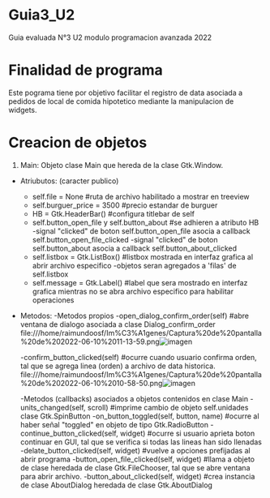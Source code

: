 # Guia3_U2
Guia evaluada N°3 U2 modulo programacion avanzada 2022

# Finalidad de programa
Este pograma tiene por objetivo facilitar el registro de data asociada a pedidos de local de comida hipotetico mediante la manipulacion de widgets.

# Creacion de objetos
1. Main: Objeto clase Main que hereda de la clase Gtk.Window.
  - Atriubutos:
      (caracter publico)
    - self.file = None #ruta de archivo habilitado a mostrar en treeview
    - self.burguer_price = 3500 #precio estandar de burguer
    - HB = Gtk.HeaderBar() #configura titlebar de self
    - self.button_open_file y self.button_about #se adhieren a atributo HB
      -signal "clicked" de boton self.button_open_file asocia a callback self.button_open_file_clicked
      -signal "clicked" de boton self.button_about asocia a callback self.button_about_clicked
    - self.listbox = Gtk.ListBox() #listbox mostrada en interfaz grafica al abrir archivo especifico 
      -objetos seran agregados a 'filas' de self.listbox
    - self.message = Gtk.Label() #label que sera mostrado en interfaz grafica mientras no se abra archivo especifico para habilitar operaciones
    
  - Metodos:
    -Metodos propios
      -open_dialog_confirm_order(self) #abre ventana de dialogo asociada a clase Dialog_confirm_order
      file:///home/raimundoosf/Im%C3%A1genes/Captura%20de%20pantalla%20de%202022-06-10%2011-13-59.png![imagen](https://user-images.githubusercontent.com/89752816/173096634-039b7640-be99-44d5-abad-6aa66145da40.png)

      -confirm_button_clicked(self) #ocurre cuando usuario confirma orden, tal que se agrega linea (orden) a archivo de data historica.
      file:///home/raimundoosf/Im%C3%A1genes/Captura%20de%20pantalla%20de%202022-06-10%2010-58-50.png![imagen](https://user-images.githubusercontent.com/89752816/173093760-cbe711e0-335b-47b5-a4ae-0d44a4ff097d.png)
      
    -Metodos (callbacks) asociados a objetos contenidos en clase Main
      -units_changed(self, scroll) #imprime cambio de objeto self.unidades clase Gtk.SpinButton
      -on_button_toggled(self, button, name) #ocurre al haber señal "toggled" en objeto de tipo Gtk.RadioButton
      -continue_button_clicked(self, widget) #ocurre si usuario aprieta boton continuar en GUI, tal que se verifica si todas las lineas han sido llenadas
      -delate_button_clicked(self, widget) #vuelve a opciones prefijadas al abrir programa
      -button_open_file_clicked(self, widget) #llama a objeto de clase heredada de clase Gtk.FileChooser, tal que se abre ventana para abrir archivo.
      -button_about_clicked(self, widget) #crea instancia de clase AboutDialog heredada de clase Gtk.AboutDialog
      
      

